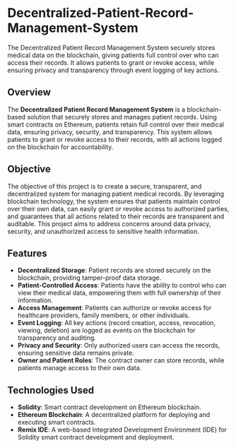 # Decentralized-Patient-Record-Management-System
The Decentralized Patient Record Management System securely stores medical data on the blockchain, giving patients full control over who can access their records. It allows patients to grant or revoke access, while ensuring privacy and transparency through event logging of key actions.


## Overview

The **Decentralized Patient Record Management System** is a blockchain-based solution that securely stores and manages patient records. Using smart contracts on Ethereum, patients retain full control over their medical data, ensuring privacy, security, and transparency. This system allows patients to grant or revoke access to their records, with all actions logged on the blockchain for accountability.

## Objective

The objective of this project is to create a secure, transparent, and decentralized system for managing patient medical records. By leveraging blockchain technology, the system ensures that patients maintain control over their own data, can easily grant or revoke access to authorized parties, and guarantees that all actions related to their records are transparent and auditable. This project aims to address concerns around data privacy, security, and unauthorized access to sensitive health information.

## Features

- **Decentralized Storage**: Patient records are stored securely on the blockchain, providing tamper-proof data storage.
- **Patient-Controlled Access**: Patients have the ability to control who can view their medical data, empowering them with full ownership of their information.
- **Access Management**: Patients can authorize or revoke access for healthcare providers, family members, or other individuals.
- **Event Logging**: All key actions (record creation, access, revocation, viewing, deletion) are logged as events on the blockchain for transparency and auditing.
- **Privacy and Security**: Only authorized users can access the records, ensuring sensitive data remains private.
- **Owner and Patient Roles**: The contract owner can store records, while patients manage access to their own data.

## Technologies Used

- **Solidity**: Smart contract development on Ethereum blockchain.
- **Ethereum Blockchain**: A decentralized platform for deploying and executing smart contracts.
- **Remix IDE**: A web-based Integrated Development Environment (IDE) for Solidity smart contract development and deployment.

